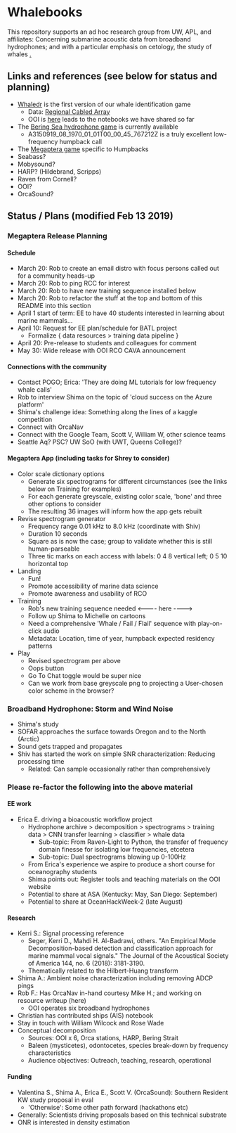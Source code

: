 # Whalebooks


This repository supports an ad hoc research group from UW, APL, and affiliates: Concerning submarine acoustic
data from broadband hydrophones; and with a particular emphasis on cetology, the study of whales
[.](https://github.com/robfatland/ops)


## Links and references (see below for status and planning)

* [Whaledr](https://whale-dr.firebaseapp.com/#/play) is the first version of our whale identification game
  * Data: [Regional Cabled Array](https://interactiveoceans.washington.edu/story/The_Regional_Cabled_Array)
  * OOI is [here](oceanobservatories.org/communit-tools) leads to the notebooks we have shared so far
* The [Bering Sea hydrophone game](http://arcticwhaledr.swipesforscience.org) is currently available
  * A3150919_08_1970_01_01T00_00_45_767212Z is a truly excellent low-frequency humpback call
* The [Megaptera game](http://megaptera.swipesforscience.org/#/) specific to Humpbacks
* Seabass? 
* Mobysound?
* HARP? (Hildebrand, Scripps)
* Raven from Cornell?
* OOI?
* OrcaSound?

## Status / Plans (modified Feb 13 2019)

### Megaptera Release Planning

#### Schedule
- March 20: Rob to create an email distro with focus persons called out for a community heads-up
- March 20: Rob to ping RCC for interest
- March 20: Rob to have new training sequence installed below
- March 20: Rob to refactor the stuff at the top and bottom of this README into this section
- April 1 start of term: EE to have 40 students interested in learning about marine mammals...
- April 10: Request for EE plan/schedule for BATL project
  - Formalize { data resources > training data pipeline } 
- April 20: Pre-release to students and colleagues for comment
- May 30: Wide release with OOI RCO CAVA announcement

#### Connections with the community

- Contact POGO; Erica: 'They are doing ML tutorials for low frequency whale calls'
- Rob to interview Shima on the topic of 'cloud success on the Azure platform' 
- Shima's challenge idea: Something along the lines of a kaggle competition
- Connect with OrcaNav
- Connect with the Google Team, Scott V, William W, other science teams
- Seattle Aq? PSC? UW SoO (with UWT, Queens College)? 

#### Megaptera App (including tasks for Shrey to consider)
- Color scale dictionary options
  - Generate six spectrograms for different circumstances (see the links below on Training for examples)
  - For each generate greyscale, existing color scale, 'bone' and three other options to consider
  - The resulting 36 images will inform how the app gets rebuilt
- Revise spectrogram generator
  - Frequency range 0.01 kHz to 8.0 kHz (coordinate with Shiv)
  - Duration 10 seconds
  - Square as is now the case; group to validate whether this is still human-parseable
  - Three tic marks on each access with labels: 0 4 8 vertical left; 0 5 10 horizontal top
- Landing
  - Fun!
  - Promote accessibility of marine data science
  - Promote awareness and usability of RCO
- Training
  - Rob's new training sequence needed <---- here ---->
  - Follow up Shima to Michelle on cartoons
  - Need a comprehensive 'Whale / Fail / Flail' sequence with play-on-click audio
  - Metadata: Location, time of year, humpback expected residency patterns
- Play
  - Revised spectrogram per above
  - Oops button
  - Go To Chat toggle would be super nice
  - Can we work from base greyscale png to projecting a User-chosen color scheme in the browser?

### Broadband Hydrophone: Storm and Wind Noise
- Shima's study
- SOFAR approaches the surface towards Oregon and to the North (Arctic)
- Sound gets trapped and propagates
- Shiv has started the work on simple SNR characterization: Reducing processing time
  - Related: Can sample occasionally rather than comprehensively


### Please re-factor the following into the above material

#### EE work

- Erica E. driving a bioacoustic workflow project
  - Hydrophone archive > decomposition > spectrograms > training data > CNN transfer learning > classifier > whale data
    - Sub-topic: From Raven-Light to Python, the transfer of frequency domain finesse for isolating low frequencies, etcetera
    - Sub-topic: Dual spectrograms blowing up 0-100Hz
  - From Erica's experience we aspire to produce a short course for oceanography students
  - Shima points out: Register tools and teaching materials on the OOI website
  - Potential to share at ASA (Kentucky: May, San Diego: September)  
  - Potential to share at OceanHackWeek-2 (late August)

#### Research

- Kerri S.: Signal processing reference
  - Seger, Kerri D., Mahdi H. Al-Badrawi, others. "An Empirical Mode Decomposition-based detection and classification approach for marine mammal vocal signals." The Journal of the Acoustical Society of America 144, no. 6 (2018): 3181-3190.
  - Thematically related to the Hilbert-Huang transform
- Shima A.: Ambient noise characterization including removing ADCP pings  
- Rob F.: Has OrcaNav in-hand courtesy Mike H.; and working on resource writeup (here)
  - OOI operates six broadband hydrophones
- Christian has contributed ships (AIS) notebook
- Stay in touch with William Wilcock and Rose Wade
- Conceptual decomposition
  - Sources: OOI x 6, Orca stations, HARP, Bering Strait
  - Baleen (mysticetes), odontocetes, species break-down by frequency characteristics
  - Audience objectives: Outreach, teaching, research, operational


#### Funding
* Valentina S., Shima A., Erica E., Scott V. (OrcaSound): Southern Resident KW study proposal in eval
  * 'Otherwise': Some other path forward (hackathons etc)
* Generally: Scientists driving proposals based on this technical substrate
* ONR is interested in density estimation

